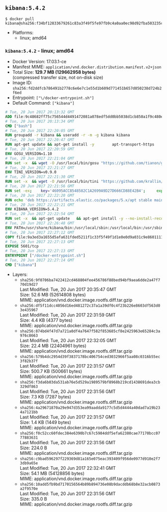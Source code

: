 ## `kibana:5.4.2`

```console
$ docker pull kibana@sha256:f34bf12833679261c83a3f49f5fe97fb9c4a0aa0ec98d92fba503235c74fadea
```

-	Platforms:
	-	linux; amd64

### `kibana:5.4.2` - linux; amd64

-	Docker Version: 17.03.1-ce
-	Manifest MIME: `application/vnd.docker.distribution.manifest.v2+json`
-	Total Size: **129.7 MB (129662958 bytes)**  
	(compressed transfer size, not on-disk size)
-	Image ID: `sha256:fd2ddfcb786491b2778c6e6e7c1e55d1b609d771451b657d050238d724b2f6ed`
-	Entrypoint: `["\/docker-entrypoint.sh"]`
-	Default Command: `["kibana"]`

```dockerfile
# Tue, 20 Jun 2017 20:13:32 GMT
ADD file:9c48682ff75c756544d4491472081a078edf5dd0bb5038d1cb850a1f9c480e3e in / 
# Tue, 20 Jun 2017 20:13:34 GMT
CMD ["bash"]
# Tue, 20 Jun 2017 22:20:05 GMT
RUN groupadd -r kibana && useradd -r -m -g kibana kibana
# Tue, 20 Jun 2017 22:20:47 GMT
RUN apt-get update && apt-get install -y 		apt-transport-https 		ca-certificates 		wget 		libfontconfig 		libfreetype6 	--no-install-recommends && rm -rf /var/lib/apt/lists/*
# Tue, 20 Jun 2017 22:20:59 GMT
ENV GOSU_VERSION=1.10
# Tue, 20 Jun 2017 22:21:04 GMT
RUN set -x 	&& wget -O /usr/local/bin/gosu "https://github.com/tianon/gosu/releases/download/$GOSU_VERSION/gosu-$(dpkg --print-architecture)" 	&& wget -O /usr/local/bin/gosu.asc "https://github.com/tianon/gosu/releases/download/$GOSU_VERSION/gosu-$(dpkg --print-architecture).asc" 	&& export GNUPGHOME="$(mktemp -d)" 	&& gpg --keyserver ha.pool.sks-keyservers.net --recv-keys B42F6819007F00F88E364FD4036A9C25BF357DD4 	&& gpg --batch --verify /usr/local/bin/gosu.asc /usr/local/bin/gosu 	&& rm -rf "$GNUPGHOME" /usr/local/bin/gosu.asc 	&& chmod +x /usr/local/bin/gosu 	&& gosu nobody true
# Tue, 20 Jun 2017 22:21:27 GMT
ENV TINI_VERSION=v0.9.0
# Tue, 20 Jun 2017 22:21:30 GMT
RUN set -x 	&& wget -O /usr/local/bin/tini "https://github.com/krallin/tini/releases/download/$TINI_VERSION/tini" 	&& wget -O /usr/local/bin/tini.asc "https://github.com/krallin/tini/releases/download/$TINI_VERSION/tini.asc" 	&& export GNUPGHOME="$(mktemp -d)" 	&& gpg --keyserver ha.pool.sks-keyservers.net --recv-keys 6380DC428747F6C393FEACA59A84159D7001A4E5 	&& gpg --batch --verify /usr/local/bin/tini.asc /usr/local/bin/tini 	&& rm -rf "$GNUPGHOME" /usr/local/bin/tini.asc 	&& chmod +x /usr/local/bin/tini 	&& tini -h
# Tue, 20 Jun 2017 22:21:56 GMT
RUN set -ex; 	key='46095ACC8548582C1A2699A9D27D666CD88E42B4'; 	export GNUPGHOME="$(mktemp -d)"; 	gpg --keyserver ha.pool.sks-keyservers.net --recv-keys "$key"; 	gpg --export "$key" > /etc/apt/trusted.gpg.d/elastic.gpg; 	rm -rf "$GNUPGHOME"; 	apt-key list
# Tue, 20 Jun 2017 22:22:20 GMT
RUN echo 'deb https://artifacts.elastic.co/packages/5.x/apt stable main' > /etc/apt/sources.list.d/kibana.list
# Tue, 20 Jun 2017 22:22:21 GMT
ENV KIBANA_VERSION=5.4.2
# Tue, 20 Jun 2017 22:22:54 GMT
RUN set -x 	&& apt-get update 	&& apt-get install -y --no-install-recommends kibana=$KIBANA_VERSION 	&& rm -rf /var/lib/apt/lists/* 		&& sed -ri "s!^(\#\s*)?(server\.host:).*!\2 '0.0.0.0'!" /etc/kibana/kibana.yml 	&& grep -q "^server\.host: '0.0.0.0'\$" /etc/kibana/kibana.yml 		&& sed -ri "s!^(\#\s*)?(elasticsearch\.url:).*!\2 'http://elasticsearch:9200'!" /etc/kibana/kibana.yml 	&& grep -q "^elasticsearch\.url: 'http://elasticsearch:9200'\$" /etc/kibana/kibana.yml
# Tue, 20 Jun 2017 22:26:48 GMT
ENV PATH=/usr/share/kibana/bin:/usr/local/sbin:/usr/local/bin:/usr/sbin:/usr/bin:/sbin:/bin
# Tue, 20 Jun 2017 22:27:12 GMT
COPY file:9a3ed3a1655d5afa631fded5211f1c33f5f49f1d1e0e0d9a031c9e8601111f05 in / 
# Tue, 20 Jun 2017 22:27:13 GMT
EXPOSE 5601/tcp
# Tue, 20 Jun 2017 22:27:13 GMT
ENTRYPOINT ["/docker-entrypoint.sh"]
# Tue, 20 Jun 2017 22:27:14 GMT
CMD ["kibana"]
```

-	Layers:
	-	`sha256:9f0706ba7422412cd468804fee456786f88bed94bf9aea6dde2a47f770d19d27`  
		Last Modified: Tue, 20 Jun 2017 20:35:47 GMT  
		Size: 52.6 MB (52614808 bytes)  
		MIME: application/vnd.docker.image.rootfs.diff.tar.gzip
	-	`sha256:df5f11dcc4056d16ed481272c37a1a39df0c4f23b226e8603df563d03e435967`  
		Last Modified: Tue, 20 Jun 2017 22:31:59 GMT  
		Size: 4.4 KB (4377 bytes)  
		MIME: application/vnd.docker.image.rootfs.diff.tar.gzip
	-	`sha256:874bd4f47d7a721a0df4a7647f582f853685cf8e2425963e65284c3a976c8663`  
		Last Modified: Tue, 20 Jun 2017 22:32:05 GMT  
		Size: 22.4 MB (22404961 bytes)  
		MIME: application/vnd.docker.image.rootfs.diff.tar.gzip
	-	`sha256:579b4dc2954d39f3837178bc406754ced3032966f5aa08c0316b55ec3f82b37f`  
		Last Modified: Tue, 20 Jun 2017 22:31:57 GMT  
		Size: 500.7 KB (500661 bytes)  
		MIME: application/vnd.docker.image.rootfs.diff.tar.gzip
	-	`sha256:f3da6b03da531ab76e5d529a1989579bf8968b219cd1438691dea3cb329df863`  
		Last Modified: Tue, 20 Jun 2017 22:31:56 GMT  
		Size: 7.3 KB (7287 bytes)  
		MIME: application/vnd.docker.image.rootfs.diff.tar.gzip
	-	`sha256:4a29671870a29e947d353ea99aadda9177c5d5d4444a40dad7a19b234a7121bb`  
		Last Modified: Tue, 20 Jun 2017 22:31:57 GMT  
		Size: 1.4 KB (1449 bytes)  
		MIME: application/vnd.docker.image.rootfs.diff.tar.gzip
	-	`sha256:f0c52cc60fdec384e6390b7c67c5984ddf5efa62380cae77170bcc0777883631`  
		Last Modified: Tue, 20 Jun 2017 22:31:56 GMT  
		Size: 224.0 B  
		MIME: application/vnd.docker.image.rootfs.diff.tar.gzip
	-	`sha256:c9bad596297f229369d81a165e075eac393409f956de0977d910e2f73db9a65e`  
		Last Modified: Tue, 20 Jun 2017 22:32:41 GMT  
		Size: 54.1 MB (54128856 bytes)  
		MIME: application/vnd.docker.image.rootfs.diff.tar.gzip
	-	`sha256:10add5fb9bd7170156564b89b894736e08b9dacddb68b8e32acb0873a2f9570e`  
		Last Modified: Tue, 20 Jun 2017 22:31:56 GMT  
		Size: 335.0 B  
		MIME: application/vnd.docker.image.rootfs.diff.tar.gzip
